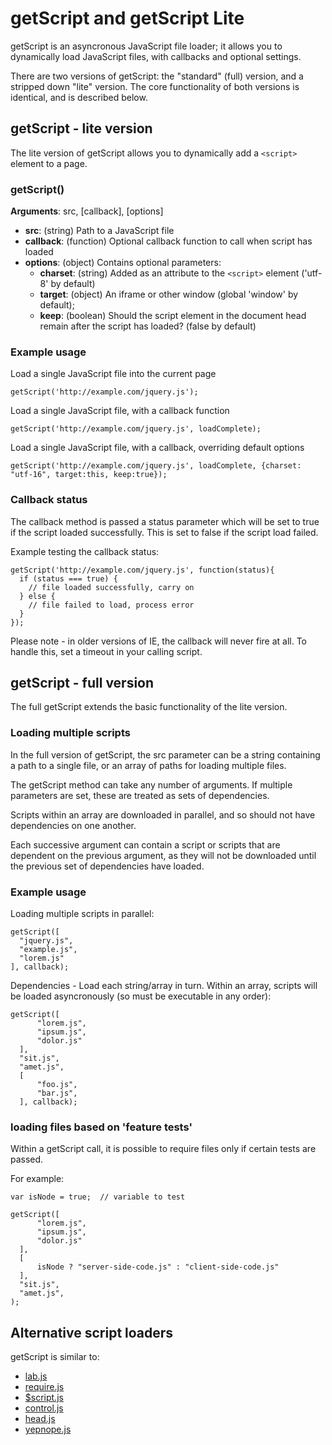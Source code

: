 # getScript and getScript Lite

getScript is an asyncronous JavaScript file loader; it allows you to dynamically load JavaScript files, with callbacks and optional settings.

There are two versions of getScript: the "standard" (full) version, and a stripped down "lite" version.  The core functionality of both versions is identical, and is described below.  


## getScript - lite version

The lite version of getScript allows you to dynamically add a `<script>` element to a page.  

### getScript()

**Arguments**: src, [callback], [options]

* **src**: (string) Path to a JavaScript file
* **callback**: (function) Optional callback function to call when script has loaded
* **options**: (object) Contains optional parameters:
    * **charset**: (string) Added as an attribute to the `<script>` element ('utf-8' by default)
    * **target**: (object) An iframe or other window (global 'window' by default);
    * **keep**: (boolean) Should the script element in the document head remain after the script has loaded? (false by default)


### Example usage

Load a single JavaScript file into the current page

    getScript('http://example.com/jquery.js');
    
Load a single JavaScript file, with a callback function

    getScript('http://example.com/jquery.js', loadComplete);
    
Load a single JavaScript file, with a callback, overriding default options

    getScript('http://example.com/jquery.js', loadComplete, {charset: "utf-16", target:this, keep:true});    


### Callback status

The callback method is passed a status parameter which will be set to true if the script loaded successfully.  This is set to false if the script load failed.  

Example testing the callback status:

    getScript('http://example.com/jquery.js', function(status){
      if (status === true) {
        // file loaded successfully, carry on
      } else {
        // file failed to load, process error
      }
    });    
    
Please note - in older versions of IE, the callback will never fire at all. To handle this, set a timeout in your calling script.


## getScript - full version

The full getScript extends the basic functionality of the lite version. 


### Loading multiple scripts

In the full version of getScript, the src parameter can be a string containing a path to a single file, or an array of paths for loading multiple files.  

The getScript method can take any number of arguments.  If multiple parameters are set, these are treated as sets of dependencies.  

Scripts within an array are downloaded in parallel, and so should not have dependencies on one another.

Each successive argument can contain a script or scripts that are dependent on the previous argument, as they will not be downloaded until the previous set of dependencies have loaded.


### Example usage

Loading multiple scripts in parallel:

    getScript([
      "jquery.js", 
      "example.js",
      "lorem.js"
    ], callback);

Dependencies - Load each string/array in turn.  Within an array, scripts will be loaded asyncronously (so must be executable in any order):

    getScript([
          "lorem.js",
          "ipsum.js",
          "dolor.js"
      ],
      "sit.js",
      "amet.js",
      [
          "foo.js", 
          "bar.js",
      ], callback);

### loading files based on 'feature tests'

Within a getScript call, it is possible to require files only if certain tests are passed.  

For example:

    var isNode = true;  // variable to test

    getScript([
          "lorem.js",
          "ipsum.js",
          "dolor.js"
      ],
      [
          isNode ? "server-side-code.js" : "client-side-code.js"
      ],
      "sit.js",
      "amet.js",
    );
    

## Alternative script loaders

getScript is similar to:

* [lab.js](http://labjs.com)
* [require.js](http://requirejs.org/)
* [$script.js](http://www.dustindiaz.com/scriptjs)
* [control.js](http://stevesouders.com/controljs/)
* [head.js](http://headjs.com/)
* [yepnope.js](http://yepnopejs.com/)
